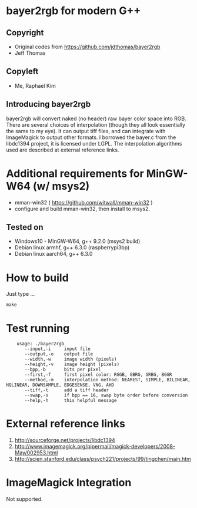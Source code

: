 # bayer2rgb for modern G++

## Copyright
 * Original codes from https://github.com/jdthomas/bayer2rgb
 * Jeff Thomas

## Copyleft
 * Me, Raphael Kim

## Introducing bayer2rgb 

bayer2rgb will convert naked (no header) raw bayer color space into RGB. 
There are several choices of interpolation (though they all look essentially the same to my eye). It can output tiff files, and can integrate with ImageMagick to output other formats.
I borrowed the bayer.c from the libdc1394 project, it is licensed under LGPL.
The interpolation algorithms used are described at external reference links.

# Additional requirements for MinGW-W64 (w/ msys2)
 * mman-win32 ( https://github.com/witwall/mman-win32 )
 * configure and build mman-win32, then install to msys2.

## Tested on 
 * Windows10 - MinGW-W64, g++ 9.2.0 (msys2 build)
 * Debian linux armhf, g++ 6.3.0 (raspberrypi3bp)
 * Debian linux aarch64, g++ 6.3.0

# How to build
Just type ... 
```
make
```


# Test running
```
    usage: ./bayer2rgb
       --input,-i     input file
       --output,-o    output file
       --width,-w     image width (pixels)
       --height,-v    image height (pixels)
       --bpp,-b       bits per pixel
       --first,-f     first pixel color: RGGB, GBRG, GRBG, BGGR
       --method,-m    interpolation method: NEAREST, SIMPLE, BILINEAR, HQLINEAR, DOWNSAMPLE, EDGESENSE, VNG, AHD
       --tiff,-t      add a tiff header
       --swap,-s      if bpp == 16, swap byte order before conversion
       --help,-h      this helpful message
```

# External reference links
1. http://sourceforge.net/projects/libdc1394
1. http://www.imagemagick.org/pipermail/magick-developers/2008-May/002953.html
1. http://scien.stanford.edu/class/psych221/projects/99/tingchen/main.htm


# ImageMagick Integration
Not supported.
